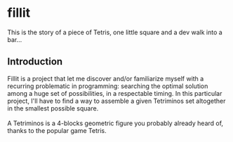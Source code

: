 # fillit
This is the story of a piece of Tetris, one little square and a dev walk into a bar...

## Introduction
Fillit is a project that let me discover and/or familiarize myself with a recurring problematic in programming: searching the optimal solution among a huge set of possibilities, in a respectable timing. In this particular project, I'll have to find a way to assemble a given Tetriminos set altogether in the smallest possible square. <br /><br />
A Tetriminos is a 4-blocks geometric figure you probably already heard of, thanks to the popular game Tetris.
